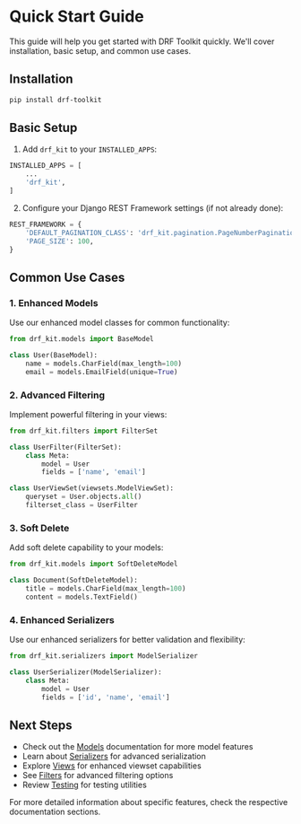 # Quick Start Guide

This guide will help you get started with DRF Toolkit quickly. We'll cover installation, basic setup, and common use cases.

## Installation

```bash
pip install drf-toolkit
```

## Basic Setup

1. Add `drf_kit` to your `INSTALLED_APPS`:

```python
INSTALLED_APPS = [
    ...
    'drf_kit',
]
```

2. Configure your Django REST Framework settings (if not already done):

```python
REST_FRAMEWORK = {
    'DEFAULT_PAGINATION_CLASS': 'drf_kit.pagination.PageNumberPagination',
    'PAGE_SIZE': 100,
}
```

## Common Use Cases

### 1. Enhanced Models

Use our enhanced model classes for common functionality:

```python
from drf_kit.models import BaseModel

class User(BaseModel):
    name = models.CharField(max_length=100)
    email = models.EmailField(unique=True)
```

### 2. Advanced Filtering

Implement powerful filtering in your views:

```python
from drf_kit.filters import FilterSet

class UserFilter(FilterSet):
    class Meta:
        model = User
        fields = ['name', 'email']

class UserViewSet(viewsets.ModelViewSet):
    queryset = User.objects.all()
    filterset_class = UserFilter
```

### 3. Soft Delete

Add soft delete capability to your models:

```python
from drf_kit.models import SoftDeleteModel

class Document(SoftDeleteModel):
    title = models.CharField(max_length=100)
    content = models.TextField()
```

### 4. Enhanced Serializers

Use our enhanced serializers for better validation and flexibility:

```python
from drf_kit.serializers import ModelSerializer

class UserSerializer(ModelSerializer):
    class Meta:
        model = User
        fields = ['id', 'name', 'email']
```

## Next Steps

- Check out the [Models](models.md) documentation for more model features
- Learn about [Serializers](serializers.md) for advanced serialization
- Explore [Views](views.md) for enhanced viewset capabilities
- See [Filters](filters.md) for advanced filtering options
- Review [Testing](testing.md) for testing utilities

For more detailed information about specific features, check the respective documentation sections.
